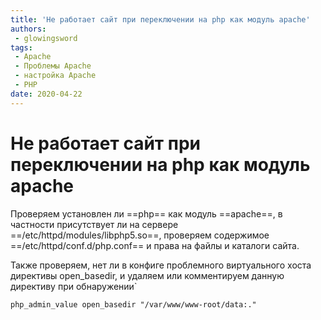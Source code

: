 ```yaml
---
title: 'Не работает сайт при переключении на php как модуль apache'
authors: 
 - glowingsword
tags:
 - Apache
 - Проблемы Apache
 - настройка Apache
 - PHP
date: 2020-04-22
---
```

# Не работает сайт при переключении на php как модуль apache

Проверяем установлен ли ==php== как модуль ==apache==, в частности присутствует ли на сервере ==/etc/httpd/modules/libphp5.so==, проверяем содержимое ==/etc/httpd/conf.d/php.conf== и права на файлы и каталоги сайта. 

Также проверяем, нет ли в конфиге проблемного виртуального хоста директивы open_basedir, и удаляем или комментируем данную директиву при обнаружении`
``` apacheconf
php_admin_value open_basedir "/var/www/www-root/data:."
```